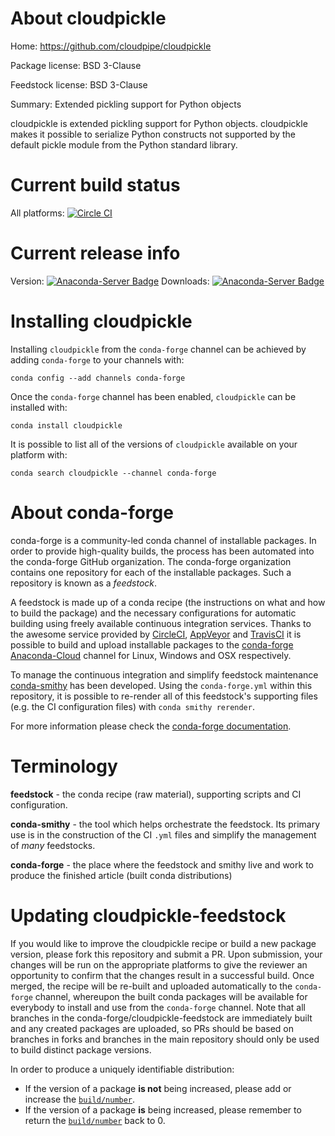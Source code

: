 About cloudpickle
=================

Home: https://github.com/cloudpipe/cloudpickle

Package license: BSD 3-Clause

Feedstock license: BSD 3-Clause

Summary: Extended pickling support for Python objects

cloudpickle is extended pickling support for Python objects.
cloudpickle makes it possible to serialize Python constructs not
supported by the default pickle module from the Python standard library.


Current build status
====================

All platforms: [![Circle CI](https://circleci.com/gh/conda-forge/cloudpickle-feedstock.svg?style=shield)](https://circleci.com/gh/conda-forge/cloudpickle-feedstock)

Current release info
====================
Version: [![Anaconda-Server Badge](https://anaconda.org/conda-forge/cloudpickle/badges/version.svg)](https://anaconda.org/conda-forge/cloudpickle)
Downloads: [![Anaconda-Server Badge](https://anaconda.org/conda-forge/cloudpickle/badges/downloads.svg)](https://anaconda.org/conda-forge/cloudpickle)

Installing cloudpickle
======================

Installing `cloudpickle` from the `conda-forge` channel can be achieved by adding `conda-forge` to your channels with:

```
conda config --add channels conda-forge
```

Once the `conda-forge` channel has been enabled, `cloudpickle` can be installed with:

```
conda install cloudpickle
```

It is possible to list all of the versions of `cloudpickle` available on your platform with:

```
conda search cloudpickle --channel conda-forge
```


About conda-forge
=================

conda-forge is a community-led conda channel of installable packages.
In order to provide high-quality builds, the process has been automated into the
conda-forge GitHub organization. The conda-forge organization contains one repository
for each of the installable packages. Such a repository is known as a *feedstock*.

A feedstock is made up of a conda recipe (the instructions on what and how to build
the package) and the necessary configurations for automatic building using freely
available continuous integration services. Thanks to the awesome service provided by
[CircleCI](https://circleci.com/), [AppVeyor](http://www.appveyor.com/)
and [TravisCI](https://travis-ci.org/) it is possible to build and upload installable
packages to the [conda-forge](https://anaconda.org/conda-forge)
[Anaconda-Cloud](http://docs.anaconda.org/) channel for Linux, Windows and OSX respectively.

To manage the continuous integration and simplify feedstock maintenance
[conda-smithy](http://github.com/conda-forge/conda-smithy) has been developed.
Using the ``conda-forge.yml`` within this repository, it is possible to re-render all of
this feedstock's supporting files (e.g. the CI configuration files) with ``conda smithy rerender``.

For more information please check the [conda-forge documentation](https://conda-forge.org/docs/).

Terminology
===========

**feedstock** - the conda recipe (raw material), supporting scripts and CI configuration.

**conda-smithy** - the tool which helps orchestrate the feedstock.
                   Its primary use is in the construction of the CI ``.yml`` files
                   and simplify the management of *many* feedstocks.

**conda-forge** - the place where the feedstock and smithy live and work to
                  produce the finished article (built conda distributions)


Updating cloudpickle-feedstock
==============================

If you would like to improve the cloudpickle recipe or build a new
package version, please fork this repository and submit a PR. Upon submission,
your changes will be run on the appropriate platforms to give the reviewer an
opportunity to confirm that the changes result in a successful build. Once
merged, the recipe will be re-built and uploaded automatically to the
`conda-forge` channel, whereupon the built conda packages will be available for
everybody to install and use from the `conda-forge` channel.
Note that all branches in the conda-forge/cloudpickle-feedstock are
immediately built and any created packages are uploaded, so PRs should be based
on branches in forks and branches in the main repository should only be used to
build distinct package versions.

In order to produce a uniquely identifiable distribution:
 * If the version of a package **is not** being increased, please add or increase
   the [``build/number``](http://conda.pydata.org/docs/building/meta-yaml.html#build-number-and-string).
 * If the version of a package **is** being increased, please remember to return
   the [``build/number``](http://conda.pydata.org/docs/building/meta-yaml.html#build-number-and-string)
   back to 0.
